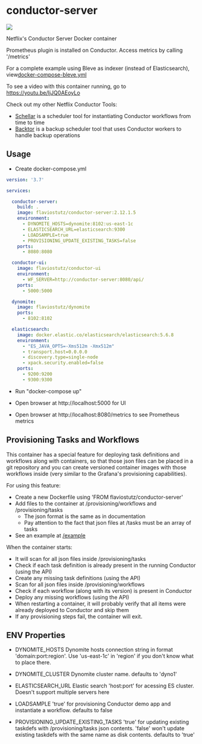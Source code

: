 # conductor-server

[<img src="https://img.shields.io/docker/automated/flaviostutz/conductor-server"/>](https://hub.docker.com/r/flaviostutz/conductor-server)

Netflix's Conductor Server Docker container

Prometheus plugin is installed on Conductor. Access metrics by calling '/metrics'

For a complete example using Bleve as indexer (instead of Elasticsearch), view[docker-compose-bleve.yml](/docker-compose-bleve.yml)

To see a video with this container running, go to https://youtu.be/IjJQ0AEoyLo

Check out my other Netflix Conductor Tools:
* [Schellar](https://github.com/flaviostutz/schellar) is a scheduler tool for instantiating Conductor workflows from time to time
* [Backtor](https://github.com/flaviostutz/backtor) is a backup scheduler tool that uses Conductor workers to handle backup operations

## Usage

* Create docker-compose.yml

```yml
version: '3.7'

services:

  conductor-server:
    build: .
    image: flaviostutz/conductor-server:2.12.1.5
    environment:
      - DYNOMITE_HOSTS=dynomite:8102:us-east-1c
      - ELASTICSEARCH_URL=elasticsearch:9300
      - LOADSAMPLE=true
      - PROVISIONING_UPDATE_EXISTING_TASKS=false
    ports:
      - 8080:8080

  conductor-ui:
    image: flaviostutz/conductor-ui
    environment:
      - WF_SERVER=http://conductor-server:8080/api/
    ports:
      - 5000:5000

  dynomite:
    image: flaviostutz/dynomite
    ports:
      - 8102:8102

  elasticsearch:
    image: docker.elastic.co/elasticsearch/elasticsearch:5.6.8
    environment:
      - "ES_JAVA_OPTS=-Xms512m -Xmx512m"
      - transport.host=0.0.0.0
      - discovery.type=single-node
      - xpack.security.enabled=false
    ports:
      - 9200:9200
      - 9300:9300

```

* Run "docker-compose up"

* Open browser at http://localhost:5000 for UI

* Open browser at http://localhost:8080/metrics to see Prometheus metrics

## Provisioning Tasks and Workflows

This container has a special feature for deploying task definitions and workflows along with containers, so that those json files can be placed in a git repository and you can create versioned container images with those workflows inside (very similar to the Grafana's provisioning capabilities).

For using this feature:
  * Create a new Dockerfile using 'FROM flaviostutz/conductor-server'
  * Add files to the container at /provisioning/workflows and /provisioning/tasks
    * The json format is the same as in documentation
    * Pay attention to the fact that json files at /tasks must be an array of tasks
  * See an example at [/example](/example)

When the container starts:
  * It will scan for all json files inside /provisioning/tasks
  * Check if each task definition is already present in the running Conductor (using the API)
  * Create any missing task definitions (using the API)
  * Scan for all json files inside /provisioning/workflows
  * Check if each workflow (along with its version) is present in Conductor
  * Deploy any missing workflows (using the API)
  * When restarting a container, it will probably verify that all items were already deployed to Conductor and skip them
  * If any provisioning steps fail, the container will exit.

## ENV Properties

* DYNOMITE_HOSTS Dynomite hosts connection string in format 'domain:port:region'. Use 'us-east-1c' in 'region' if you don't know what to place there. 

* DYNOMITE_CLUSTER Dynomite cluster name. defaults to 'dyno1'

* ELASTICSEARCH_URL Elastic search 'host:port' for acessing ES cluster. Doesn't support multiple servers here

* LOADSAMPLE 'true' for provisioning Conductor demo app and instantiate a workflow. defaults to false

* PROVISIONING_UPDATE_EXISTING_TASKS 'true' for updating existing taskdefs with /provisioning/tasks json contents. 'false' won't update existing taskdefs with the same name as disk contents. defaults to 'true'
